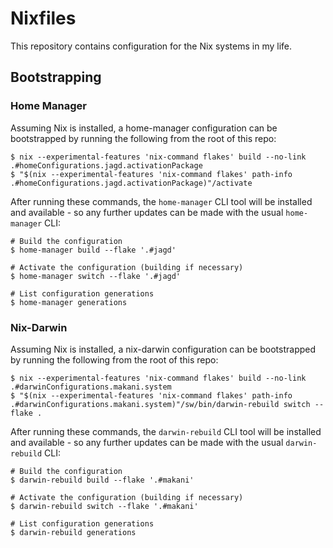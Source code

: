 # Nixfiles

This repository contains configuration for the Nix systems in my life.

## Bootstrapping

### Home Manager

Assuming Nix is installed, a home-manager configuration can be bootstrapped by running the following from the root of this repo:

```
$ nix --experimental-features 'nix-command flakes' build --no-link .#homeConfigurations.jagd.activationPackage
$ "$(nix --experimental-features 'nix-command flakes' path-info .#homeConfigurations.jagd.activationPackage)"/activate
```

After running these commands, the `home-manager` CLI tool will be installed and available - so any further updates can be made with the usual `home-manager` CLI:

```
# Build the configuration
$ home-manager build --flake '.#jagd'

# Activate the configuration (building if necessary)
$ home-manager switch --flake '.#jagd'

# List configuration generations
$ home-manager generations
```

### Nix-Darwin

Assuming Nix is installed, a nix-darwin configuration can be bootstrapped by running the following from the root of this repo:

```
$ nix --experimental-features 'nix-command flakes' build --no-link .#darwinConfigurations.makani.system
$ "$(nix --experimental-features 'nix-command flakes' path-info .#darwinConfigurations.makani.system)"/sw/bin/darwin-rebuild switch --flake .
```

After running these commands, the `darwin-rebuild` CLI tool will be installed and available - so any further updates can be made with the usual `darwin-rebuild` CLI:

```
# Build the configuration
$ darwin-rebuild build --flake '.#makani'

# Activate the configuration (building if necessary)
$ darwin-rebuild switch --flake '.#makani'

# List configuration generations
$ darwin-rebuild generations
```
